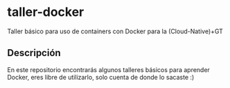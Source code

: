 # taller-docker
Taller básico para uso de containers con Docker para la (Cloud-Native)+GT
## Descripción
En este repositorio encontrarás algunos talleres básicos para aprender Docker, eres libre de utilizarlo, solo cuenta de donde lo sacaste :)
